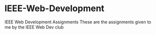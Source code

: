 # IEEE-Web-Development
IEEE Web Development Assignments
These are the assignments given to me by the IEEE Web Dev club
